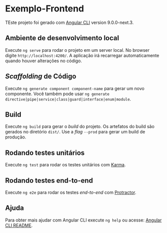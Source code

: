 # Exemplo-Frontend

TEste projeto foi gerado com [Angular CLI](https://github.com/angular/angular-cli) version 9.0.0-next.3.

## Ambiente de desenvolvimento local

Execute `ng serve` para rodar o projeto em um server local. No browser digite `http://localhost:4200/`. A aplicação irá recarregar automaticamente quando houver alterações no código.

## *Scaffolding* de Código

Execute `ng generate component component-name` para gerar um novo componente. Você também pode usar `ng generate directive|pipe|service|class|guard|interface|enum|module`.

## Build

Execute `ng build` para gerar o *build* do projeto. Os artefatos do build são gerados no diretório `dist/`. Use a *flag* `--prod` para gerar um build de produção.

## Rodando testes unitários

Execute `ng test` para rodar os testes unitários com [Karma](https://karma-runner.github.io).

## Rodando testes end-to-end

Execute `ng e2e` para rodar os testes *end-to-end* com [Protractor](http://www.protractortest.org/).

## Ajuda

Para obter mais ajudar com Angular CLI execute `ng help` ou acesse: [Angular CLI README](https://github.com/angular/angular-cli/blob/master/README.md).
